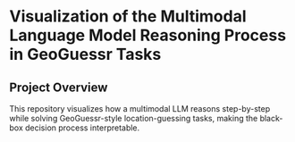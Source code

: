 # Visualization of the Multimodal Language Model Reasoning Process in GeoGuessr Tasks  

## Project Overview   
This repository visualizes how a multimodal LLM reasons step-by-step while solving GeoGuessr-style location-guessing tasks, making the black-box decision process interpretable.
